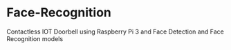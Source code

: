 # Face-Recognition
Contactless IOT Doorbell using Raspberry Pi 3 and Face Detection and Face Recognition models

